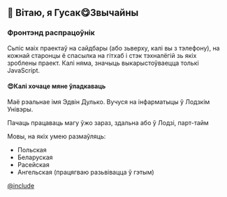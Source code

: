 ## 👋 Вітаю, я Гусак😋Звычайны
### Фронтэнд распрацоўнік

Сьпіс маіх праектаў на сайдбары (або зьверху, калі вы з тэлефону),
на кожнай старонцы ё спасылка на гітхаб
і стэк тэхналёгій зь якіх зроблены праект.
Калі няма, значыць выкарыстоўваецца толькі JavaScript.

#### 😍Калі хочаце мяне ўладкаваць

Маё рэальнае імя Эдвін Дулько. Вучуся на інфарматыцы
ў Лодзкім Унівэры.

Пачаць працаваць магу ўжо зараз, здальна або ў Лодзі, парт-тайм

Мовы, на якіх умею размаўляць:
- Польская
- Беларуская
- Расейская
- Ангельская (працягваю разьвівацца ў гэтым)

[@include](../index.md)